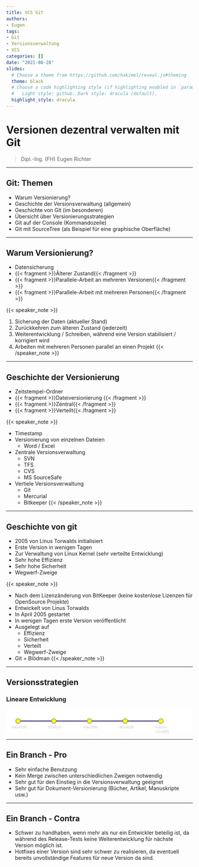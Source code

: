 ```yaml
---
title: VCS Git
authors:
- Eugen
tags:
- Git
- Versionsverwaltung
- VCS
categories: []
date: "2021-08-28"
slides:
  # Choose a theme from https://github.com/hakimel/reveal.js#theming
  theme: black
  # Choose a code highlighting style (if highlighting enabled in `params.toml`)
  #   Light style: github. Dark style: dracula (default).
  highlight_style: dracula
---
```


# Versionen dezentral verwalten mit Git

> Dipl.-Ing. (FH) Eugen Richter

---

## Git: Themen

- Warum Versionierung? 
- Geschichte der Versionsverwaltung (allgemein) 
- Geschichte von Git (im besonderen) 
- Übersicht über Versionierungsstrategien 
- Git auf der Console (Kommandozeile) 
- Git mit SourceTree (als Beispiel für eine graphische Oberfläche)

---

## Warum Versionierung?

- Datensicherung
- {{< fragment >}}Älterer Zustand{{< /fragment >}}
- {{< fragment >}}Parallele-Arbeit an mehreren Versionen{{< /fragment >}}
- {{< fragment >}}Parallele-Arbeit mit mehreren Personen{{< /fragment >}}

{{< speaker_note >}}
1. Sicherung der Daten (aktueller Stand)
2. Zurückkehren zum älteren Zustand (jederzeit)
3. Weiterentwicklung / Schreiben, während eine Version stabilisiert / korrigiert wird
4. Arbeiten mit mehreren Personen parallel an einen Projekt
{{< /speaker_note >}}

---

## Geschichte der Versionierung

- Zeitstempel-Ordner
- {{< fragment >}}Dateiversionierung {{< /fragment >}}
- {{< fragment >}}Zentral{{< /fragment >}}
- {{< fragment >}}Verteilt{{< /fragment >}}

{{< speaker_note >}}
- Timestamp
- Versionierung von einzelnen Dateien
	- Word / Excel
- Zentrale Versionsverwaltung
	- SVN
	- TFS
	- CVS
	- MS SourceSafe
- Vertiele Versionsverwaltung
	- Git
	- Mercurial
	- Bitkeeper
{{< /speaker_note >}}

---

## Geschichte von git

- 2005 von Linus Torwalds initialisiert 
- Erste Version in wenigen Tagen 
- Zur Verwaltung von Linux Kernel (sehr verteilte Entwicklung) 
- Sehr hohe Effizienz 
- Sehr hohe Sicherheit 
- Wegwerf-Zweige

{{< speaker_note >}}
- Nach dem Lizenzänderung von BitKeeper (keine kostenlose Lizenzen für OpenSource Projekte)
- Entwickelt von Linus Torwalds
- In April 2005 gestartet
- In wenigen Tagen erste Version veröffentlicht
- Ausgelegt auf
	- Effizienz
	- Sicherheit
	- Verteilt
	- Wegwerf-Zweige
- Git = Blödman
{{< /speaker_note >}}

---

## Versionsstrategien
### Lineare Entwicklung

![Linear git history](git_linear.png)

---

## Ein Branch - Pro

- Sehr einfache Benutzung
- Kein Merge zwischen unterschiedlichen Zweigen notwendig
- Sehr gut für den Einstieg in die Versionsverwaltung geeignet
- Sehr gut für Dokument-Versionierung (Bücher, Artikel,	Manuskripte usw.)

---

## Ein Branch - Contra

- Schwer zu handhaben, wenn mehr als nur ein Entwickler beteilig ist, da während des Release-Tests keine Weiterentwicklung für nächste Version möglich ist.
- Hotfixes einer Version sind sehr schwer zu realisieren, da eventuell bereits unvollständige Features für neue Version da sind.